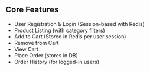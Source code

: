 ## Core Features

- User Registration & Login (Session-based with Redis)
- Product Listing (with category filters)
- Add to Cart (Stored in Redis per user session)
- Remove from Cart
- View Cart
- Place Order (stores in DB)
- Order History (for logged-in users)
